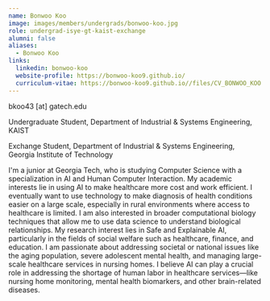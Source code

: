 ```yaml
---
name: Bonwoo Koo
image: images/members/undergrads/bonwoo-koo.jpg
role: undergrad-isye-gt-kaist-exchange
alumni: false
aliases:
  - Bonwoo Koo
links:
  linkedin: bonwoo-koo
  website-profile: https://bonwoo-koo9.github.io/
  curriculum-vitae: https://bonwoo-koo9.github.io//files/CV_BONWOO_KOO.pdf
---
```


bkoo43 [at] gatech.edu

Undergraduate Student, Department of Industrial & Systems Engineering, KAIST

Exchange Student, Department of Industrial & Systems Engineering, Georgia Institute of Technology

I'm a junior at Georgia Tech, who is studying Computer Science with a specialization in AI and Human Computer Interaction. My academic interests lie in using AI to make healthcare more cost and work efficient. I eventually want to use technology to make diagnosis of health conditions easier on a large scale, especially in rural environments where access to healthcare is limited. I am also interested in broader computational biology techniques that allow me to use data science to understand biological relationships.
My research interest lies in Safe and Explainable AI, particularly in the fields of social welfare such as healthcare, finance, and education. I am passionate about addressing societal or national issues like the aging population, severe adolescent mental health, and managing large-scale healthcare services in nursing homes. I believe AI can play a crucial role in addressing the shortage of human labor in healthcare services—like nursing home monitoring, mental health biomarkers, and other brain-related diseases.